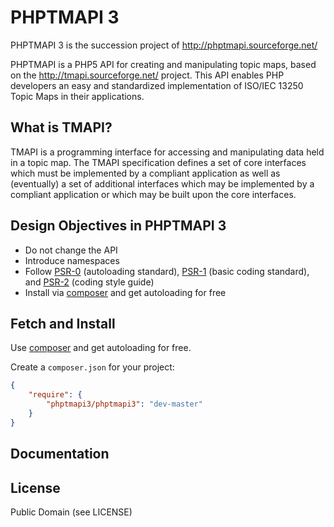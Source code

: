 # PHPTMAPI 3

PHPTMAPI 3 is the succession project of http://phptmapi.sourceforge.net/ 

PHPTMAPI is a PHP5 API for creating and manipulating topic maps, based on the http://tmapi.sourceforge.net/ project.
This API enables PHP developers an easy and standardized implementation of ISO/IEC 13250 Topic Maps in their applications.

## What is TMAPI?

TMAPI is a programming interface for accessing and manipulating data held in a topic map. The TMAPI specification defines a set of core interfaces which must be implemented by a compliant application as well as (eventually) a set of additional interfaces which may be implemented by a compliant application or which may be built upon the core interfaces. 

## Design Objectives in PHPTMAPI 3
* Do not change the  API
* Introduce namespaces
* Follow [PSR-0](http://www.php-fig.org/psr/psr-0/) (autoloading standard), [PSR-1](http://www.php-fig.org/psr/psr-1/) (basic coding standard), and [PSR-2](http://www.php-fig.org/psr/psr-2/) (coding style guide)
* Install via [composer](https://getcomposer.org/) and get autoloading for free

## Fetch and Install

Use [composer](https://getcomposer.org/) and get autoloading for free.

Create a `composer.json` for your project:

```JSON
{
    "require": {
        "phptmapi3/phptmapi3": "dev-master"
    }
}
```

## Documentation

## License

Public Domain (see LICENSE)
